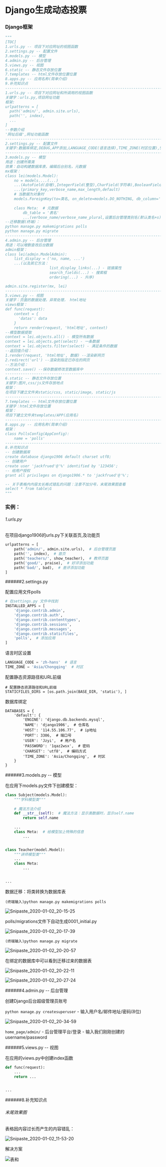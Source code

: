 ﻿# Django生成动态投票

### Django框架

```python
"""
[TOC]
1.urls.py -- 项目下对应网址的视图函数
2.settings.py -- 配置文件
3.models.py -- 模型
4.admin.py -- 后台管理
5.views.py -- 视图
6.static -- 静态文件存放位置
7.templates -- html文件存放位置位置
8.apps.py -- 应用名称(简单介绍)
9.补充知识点
-----------------------------------------------------------------------------------------------
1.urls.py -- 项目下对应网址和所调用的视图函数
关键字：urls.py,项目网址功能
框架:
urlpatterns = [
  path('admin/', admin.site.urls), 
  path('', index),
  ...
]
--参数介绍
'网址后缀',网址功能函数
-----------------------------------------------------------------------------------------------
2.settings.py -- 配置文件
关键字:数据库绑定,DEBUG,APP添加,LANGUAGE_CODE(语言选择),TIME_ZONE(时区位置),STATICFILES_DIRS(配置静态资源路径和URL前缀)
-----------------------------------------------------------------------------------------------
3.models.py -- 模型
用途：创建所需类
效果：自动构建数据库表，编辑后台别名，元数据
mx框架：
class lei(models.Model):
	no = models....(...)
	...(AutoField(自增),IntegerField(整型),CharField(字符串),BooleanField(布尔),DateField(时间))
	...(primary_key,verbose_name,max_length,default)
	# 当数据为对象时
	models.ForeignKey(to=类名, on_delete=models.DO_NOTHING, db_column='sno')
	
	class Meta:  # 元数据
		db_table = '表名'
		...(verbose_name/verbose_name_plural,设置后台管理类别名(默认类名+s)/设置类展开别名 )
--迁移数据(终端)：
python manage.py makemigrations polls
python manage.py migrate
-----------------------------------------------------------------------------------------------
4.admin.py -- 后台管理
用途：可以增删查改后台数据
admin框架：
class lei(admin.ModelAdmin):
	list_display = ('no, name, ...')
	...(以及其它方法：
					list_display_links(...) - 链接属性
					search_fields(...) - 搜索框
					ordering(...) - 升序)

admin.site.register(mx, lei)
-----------------------------------------------------------------------------------------------
5.views.py -- 视图
关键字：页面的数据处理，异常处理， html地址
views框架：
def func(request):
	context = {
      'datas': data
	}
	return render(request, 'html地址', context)
--模型数据提取
context = lei.objects.all() - 模型所有数据
context = lei.objects.get(select) - 一条数据
context = lei.objects.filter(select) - 满足条件的数据
--返回值介绍：
1.render(request, 'html地址', 数据) --渲染新网页
2.redirect('url') --渲染到指定已存在的网页
--方法介绍：
context.save() --保存数据修改至数据库中
-----------------------------------------------------------------------------------------------
6.static -- 静态文件存放位置
关键字:图片,css/js文件存放地点
框架：
在项目下建立文件夹static/css, static/image, static/js
-----------------------------------------------------------------------------------------------
7.templates -- html文件存放位置位置
关键字：html文件存放位置
框架：
项目下建立文件夹templates/APP(应用名)
-----------------------------------------------------------------------------------------------
8.apps.py -- 应用名称(简单介绍)
框架：
class PollsConfig(AppConfig):
    name = 'polls'
-----------------------------------------------------------------------------------------------
8.补充知识点
-- 创建数据库
create database django1906 default charset utf8;
-- 创建用户
create user 'jackfrued'@'%' identified by '123456';
-- 给用户授权
grant all privileges on django1906.* to 'jackfrued'@'%';

-- 关于表格内内容太长格式错乱的问题：注意不加分号，末尾效果图查看
select * from table\G   
"""
```

### 实例：

###### 1.urls.py

在项目django1906的urls.py下关联首页,及功能页

```python
urlpatterns = [
    path('admin/', admin.site.urls),  # 后台管理页面
    path('', index),  # 首页
    path('teachers/', show_teacher),  # 教师页面
    path('good/', praise),  # 好评添加功能
    path('bad/', bad),  # 差评添加功能
]
```

######2.settings.py 

配置应用文件polls

```python
# 在settings.py 文件中找到
INSTALLED_APPS = [
    'django.contrib.admin',
    'django.contrib.auth',
    'django.contrib.contenttypes',
    'django.contrib.sessions',
    'django.contrib.messages',
    'django.contrib.staticfiles',
    'polls',  # 添加应用
]
```

语言时区设置

```python
LANGUAGE_CODE = 'zh-hans'  # 语言
TIME_ZONE = 'Asia/Chongqing'  # 时区
```

配置静态资源路径和URL前缀

```
# 配置静态资源路径和URL前缀
STATICFILES_DIRS = [os.path.join(BASE_DIR, 'static'), ]
```

数据库绑定

```
DATABASES = {
    'default': {
        'ENGINE': 'django.db.backends.mysql',
        'NAME': 'django1906',  # 仓库名
        'HOST': '114.55.106.77',  # ip地址
        'PORT': 3306,  # 端口号
        'USER': 'Jzyi',  # 用户名
        'PASSWORD': '1qaz2wsx',  # 密码
        'CHARSET': 'utf8',  # 编码方式
        'TIME_ZONE': 'Asia/Chongqing',  # 时区
    }
}
```

######3.models.py -- 模型

在应用下models.py文件下创建模型：

```python
class Subject(models.Model):
    """学科模型类"""
    
    # 魔法方法介绍
    def __str__(self):  # 魔法方法：显示类数据时，显示self.name
        return self.name
    
	...
    class Meta:  # 给模型加上特殊的信息
        ...


class Teacher(model.Model):
	"""讲师模型类"""
	...
	class Meta:
		...


...
```

数据迁移：将类转换为数据库表

`(终端输入)python manage.py makemigrations polls `

![Snipaste_2020-01-02_20-15-25](D:\pythonStudy\web后端知识\image\Snipaste_2020-01-02_20-15-25.png)

polls/migrations文件下自动生成0001_initial.py

![Snipaste_2020-01-02_20-17-39](D:\pythonStudy\web后端知识\image\Snipaste_2020-01-02_20-17-39.png)

`(终端输入)python manage.py migrate` 

![Snipaste_2020-01-02_20-20-57](D:\pythonStudy\web后端知识\image\Snipaste_2020-01-02_20-20-57.png)

在绑定的数据库中可以看到迁移过来的数据表

![Snipaste_2020-01-02_20-22-11](D:\pythonStudy\web后端知识\image\Snipaste_2020-01-02_20-22-11.png)

![Snipaste_2020-01-02_20-27-24](D:\pythonStudy\web后端知识\image\Snipaste_2020-01-02_20-27-24.png)



######4.admin.py -- 后台管理

创建Django后台超级管理员账号

`python manage.py createsuperuser` - 输入用户名/邮件地址/密码(8位)

![Snipaste_2020-01-02_20-34-59](D:\pythonStudy\web后端知识\image\Snipaste_2020-01-02_20-34-59.png)

`home_page/admin/` - 后台管理平台/登录 - 输入我们刚刚创建的username/password



######5.views.py -- 视图

在应用的views.py中创建index函数

```python
def func(request):
    ...
    return ...


...
```



######8.补充知识点

###### 末尾效果图

表格因内容过长而产生的内容错乱：

![Snipaste_2020-01-02_11-53-20](D:\pythonStudy\web后端知识\image\Snipaste_2020-01-02_11-53-20.png)

解决方案

![表和](D:\pythonStudy\web后端知识\image\Snipaste_2020-01-02_11-46-53.png)
